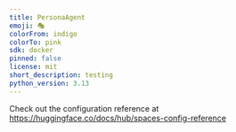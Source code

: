 ```yaml
---
title: PersonaAgent
emoji: 🎭
colorFrom: indigo
colorTo: pink
sdk: docker
pinned: false
license: mit
short_description: testing
python_version: 3.13
---
```


Check out the configuration reference at https://huggingface.co/docs/hub/spaces-config-reference
